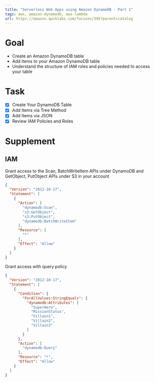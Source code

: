 ```yaml
---
title: "Serverless Web Apps using Amazon DynamoDB - Part 1"
tags: aws, amazon-dynamodb, aws-lambda
url: https://amazon.qwiklabs.com/focuses/395?parent=catalog
---
```


# Goal
- Create an Amazon DynamoDB table
- Add items to your Amazon DynamoDB table
- Understand the structure of IAM roles and policies needed to access your table

# Task
- [x] Create Your DynamoDB Table
- [x] Add Items via Tree Method
- [x] Add Items via JSON
- [x] Review IAM Policies and Roles

# Supplement
## IAM
Grant access to the Scan, BatchWriteItem APIs under DynamoDB and GetObject, PutObject APIs under S3 in your account
```json
{
  "Version": "2012-10-17",
  "Statement": [
    {
      "Action": [
        "dynamodb:Scan",
        "s3:GetObject",
        "s3:PutObject",
        "dynamodb:BatchWriteItem"
      ],
      "Resource": [
        "*"
      ],
      "Effect": "Allow"
    }
  ]
}
```

Grant access with query policy
```json
{
  "Version": "2012-10-17",
  "Statement": [
    {
      "Condition": {
        "ForAllValues:StringEquals": {
          "dynamodb:Attributes": [
            "SuperHero",
            "MissionStatus",
            "Villain1",
            "Villain2",
            "Villain3"
          ]
        }
      },
      "Action": [
        "dynamodb:Query"
      ],
      "Resource": "*",
      "Effect": "Allow"
    }
  ]
}
```
